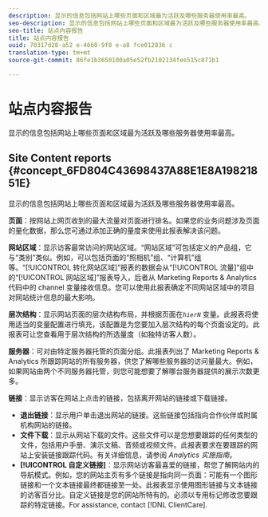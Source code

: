 ```yaml
---
description: 显示的信息包括网站上哪些页面和区域最为活跃及哪些服务器使用率最高。
seo-description: 显示的信息包括网站上哪些页面和区域最为活跃及哪些服务器使用率最高。
seo-title: 站点内容报告
title: 站点内容报告
uuid: 70317d28-a52 e-4660-9f8 e-a8 fce012836 c
translation-type: tm+mt
source-git-commit: 86fe1b3650100a05e52fb2102134fee515c871b1

---
```



# 站点内容报告

显示的信息包括网站上哪些页面和区域最为活跃及哪些服务器使用率最高。

## Site Content reports {#concept_6FD804C43698437A88E1E8A19821851E}

显示的信息包括网站上哪些页面和区域最为活跃及哪些服务器使用率最高。

**页面**：按网站上网页收到的最大流量对页面进行排名。如果您的业务问题涉及页面的量化数据，那么您可通过添加正确的量度来使用此报表解决该问题。

**网站区域**：显示访客最常访问的网站区域。“网站区域”可包括定义的产品组，它与“类别”类似。例如，可以包括页面的“照相机”组、“计算机”组等。“[!UICONTROL 转化网站区域]”报表的数据会从“[!UICONTROL 流量]”组中的“[!UICONTROL 网站区域]”报表导入，后者从 Marketing Reports &amp; Analytics 代码中的 channel 变量接收信息。您可以使用此报表确定不同网站区域中的项目对网站统计信息的最大影响。

**层次结构**：显示网站页面的层次结构布局，并根据页面在&#x200B;*`hierN`* 变量。此报表将使用适当的变量配置进行填充，该配置是为您要加入层次结构的每个页面设定的。此报表可让您查看用于层次结构的所选量度（如独特访客人数）。

**服务器**：可对由特定服务器托管的页面分组。此报表列出了 Marketing Reports &amp; Analytics 所跟踪网站的所有服务器，供您了解哪些服务器的访问量最大。例如，如果网站由两个不同服务器托管，则您可能想要了解哪台服务器提供的展示次数更多。

**链接**：显示访客在网站上点击的链接，包括离开网站的链接或下载链接。

* **退出链接**：显示用户单击退出网站的链接。这些链接包括指向合作伙伴或附属机构网站的链接。
* **文件下载**：显示从网站下载的文件。这些文件可以是您想要跟踪的任何类型的文件，包括用户手册、演示文稿、音频或视频文件。此报表要求在要跟踪的网站上安装链接跟踪代码。有关详细信息，请参阅 *Analytics 实施指南*。
* **[!UICONTROL 自定义链接]**：显示网站访客最喜爱的链接，帮您了解网站内的导航模式。例如，您的网站主页有多个链接是指向同一页面：可能有一个图形链接和一个文本链接最终都链接至一处。此报表显示使用图形链接与文本链接的访客百分比。自定义链接是您的网站所特有的。必须以专用标记修改您要跟踪的特定链接。For assistance, contact [!DNL ClientCare].

